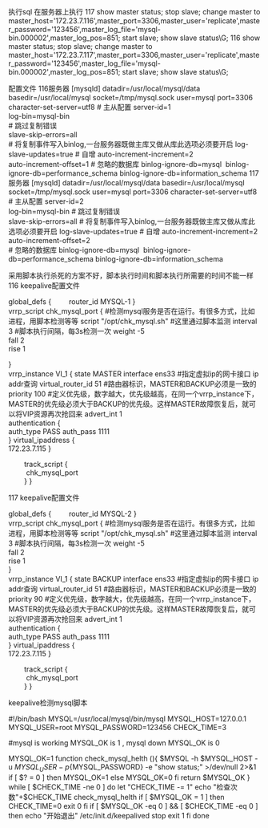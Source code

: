 执行sql 在服务器上执行
117
	show master status;
	stop slave;
	change master to master_host='172.23.7.116',master_port=3306,master_user='replicate',master_password='123456',master_log_file='mysql-bin.000002',master_log_pos=851;
	start slave;
	show slave status\G;
116
	show master status;
	stop slave;
	change master to master_host='172.23.7.117',master_port=3306,master_user='replicate',master_password='123456',master_log_file='mysql-bin.000002',master_log_pos=851;
	start slave;
	show slave status\G;


配置文件
116服务器
	[mysqld]
	datadir=/usr/local/mysql/data
	basedir=/usr/local/mysql
	socket=/tmp/mysql.sock
	user=mysql
	port=3306
	character-set-server=utf8
	# 主从配置
	server-id=1         
	log-bin=mysql-bin     
	# 跳过复制错误    
	slave-skip-errors=all  
	# 将复制事件写入binlog,一台服务器既做主库又做从库此选项必须要开启
	log-slave-updates=true
	# 自增
	auto-increment-increment=2     
	auto-increment-offset=1
	# 忽略的数据库
	binlog-ignore-db=mysql  
	binlog-ignore-db=performance_schema
	binlog-ignore-db=information_schema
117服务器
	[mysqld]
	datadir=/usr/local/mysql/data
	basedir=/usr/local/mysql
	socket=/tmp/mysql.sock
	user=mysql
	port=3306
	character-set-server=utf8
	# 主从配置
	server-id=2         
	log-bin=mysql-bin 
	# 跳过复制错误   
	slave-skip-errors=all 
	# 将复制事件写入binlog,一台服务器既做主库又做从库此选项必须要开启 
	log-slave-updates=true 
	# 自增
	auto-increment-increment=2     
	auto-increment-offset=2    
	# 忽略的数据库
	binlog-ignore-db=mysql  
	binlog-ignore-db=performance_schema
	binlog-ignore-db=information_schema


采用脚本执行杀死的方案不好，脚本执行时间和脚本执行所需要的时间不能一样
116 keepalive配置文件  

global_defs {
        router_id MYSQL-1
}     
vrrp_script chk_mysql_port {     #检测mysql服务是否在运行。有很多方式，比如进程，用脚本检测等等
    script "/opt/chk_mysql.sh"   #这里通过脚本监测
    interval 3                   #脚本执行间隔，每3s检测一次
    weight -5                 
    fall 2                 
    rise 1  

}  
vrrp_instance VI_1 {
    state MASTER
    interface ens33              #指定虚拟ip的网卡接口 ip addr查询
    virtual_router_id 51         #路由器标识，MASTER和BACKUP必须是一致的
    priority 100                  #定义优先级，数字越大，优先级越高，在同一个vrrp_instance下，MASTER的优先级必须大于BACKUP的优先级。这样MASTER故障恢复后，就可以将VIP资源再次抢回来 
    advert_int 1         
    authentication {   
        auth_type PASS 
        auth_pass 1111     
    }
    virtual_ipaddress {    
        172.23.7.115
    }
      
        track_script {               
           chk_mysql_port             
        }
}


117 keepalive配置文件

global_defs {
        router_id MYSQL-2
}     
vrrp_script chk_mysql_port {     #检测mysql服务是否在运行。有很多方式，比如进程，用脚本检测等等
    script "/opt/chk_mysql.sh"   #这里通过脚本监测
    interval 3                   #脚本执行间隔，每3s检测一次
	weight -5                 
    fall 2                 
    rise 1  
}  
vrrp_instance VI_1 {
    state BACKUP
    interface ens33              #指定虚拟ip的网卡接口 ip addr查询
    virtual_router_id 51         #路由器标识，MASTER和BACKUP必须是一致的
    priority 90                  #定义优先级，数字越大，优先级越高，在同一个vrrp_instance下，MASTER的优先级必须大于BACKUP的优先级。这样MASTER故障恢复后，就可以将VIP资源再次抢回来 
    advert_int 1         
    authentication {   
        auth_type PASS 
        auth_pass 1111     
    }
    virtual_ipaddress {    
        172.23.7.115
    }
      
        track_script {               
           chk_mysql_port             
        }
}


keepalive检测mysql脚本

#!/bin/bash
MYSQL=/usr/local/mysql/bin/mysql
MYSQL_HOST=127.0.0.1
MYSQL_USER=root
MYSQL_PASSWORD=123456
CHECK_TIME=3
  
#mysql  is working MYSQL_OK is 1 , mysql down MYSQL_OK is 0
  
MYSQL_OK=1
function check_mysql_helth (){
    $MYSQL -h $MYSQL_HOST -u $MYSQL_USER -p${MYSQL_PASSWORD} -e "show status;" >/dev/null 2>&1
    if [ $? = 0 ] 
        then
            MYSQL_OK=1
        else
            MYSQL_OK=0
    fi
    return $MYSQL_OK
}
while [ $CHECK_TIME -ne 0 ]
do
    let "CHECK_TIME -= 1"
    echo "检查次数"+$CHECK_TIME
    check_mysql_helth
if [ $MYSQL_OK = 1 ] 
    then
        CHECK_TIME=0
        exit 0
fi
if [ $MYSQL_OK -eq 0 ] &&  [ $CHECK_TIME -eq 0 ]
    then
        echo "开始退出"
        /etc/init.d/keepalived stop
        exit 1
fi
done
